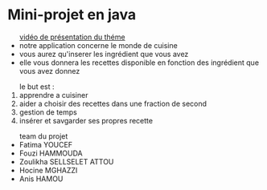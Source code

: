 <h1> Mini-projet en java </h1>
<ul> <a href="http://fatimaminiprojet.bitballoon.com/#/bored"> vidéo de présentation du théme </a>  
<li> notre application concerne le monde de cuisine </li>
<li> vous aurez qu'inserer les ingrédient que vous avez </li>
<li> elle vous donnera les recettes disponible en fonction des ingrédient que vous avez donnez  </li>
</ul>
<ol> le but est : 
<li> apprendre a cuisiner </li>
<li> aider a choisir des recettes dans une fraction de second </li>
<li> gestion de temps </li>
<li> insérer et savgarder ses propres recette </li>
</ol>
<ul> team du projet 
<li> Fatima YOUCEF </li>
<li> Fouzi HAMMOUDA </li>
<li> Zoulikha SELLSELET ATTOU </li>
<li> Hocine MGHAZZI </li>
<li> Anis HAMOU </li>

